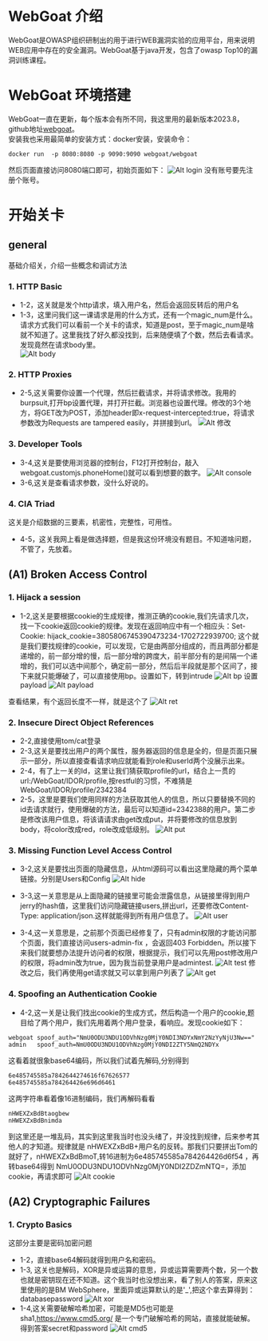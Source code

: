 #  WebGoat 介绍
WebGoat是OWASP组织研制出的用于进行WEB漏洞实验的应用平台，用来说明WEB应用中存在的安全漏洞。WebGoat基于java开发，包含了owasp Top10的漏洞训练课程。

# WebGoat 环境搭建
WebGoat一直在更新，每个版本会有所不同，我这里用的最新版本2023.8，github地址<a href="https://github.com/WebGoat/WebGoat">webgoat</a>。  
安装我也采用最简单的安装方式：docker安装，安装命令：
```
docker run  -p 8080:8080 -p 9090:9090 webgoat/webgoat
```
然后页面直接访问8080端口即可，初始页面如下： 
 ![Alt login](img/01.png)
没有账号要先注册个账号。

# 开始关卡

## general
基础介绍关，介绍一些概念和调试方法
### 1. HTTP Basic
+ 1-2，这关就是发个http请求，填入用户名，然后会返回反转后的用户名
+ 1-3，这里问我们这一课请求是用的什么方式，还有一个magic_num是什么。请求方式我们可以看前一个关卡的请求，知道是post，至于magic_num是啥就不知道了。这里我找了好久都没找到，后来随便填了个数，然后去看请求。发现竟然在请求body里。  
![Alt body](img/02.png)

### 2. HTTP Proxies
+ 2-5,这关需要你设置一个代理，然后拦截请求，并将请求修改。我用的burpsuit,打开bp设置代理，并打开拦截。浏览器也设置代理。修改的3个地方，将GET改为POST，添加header即x-request-intercepted:true，将请求参数改为Requests are tampered easily，并拼接到url。
![Alt 修改](img/03.png)

### 3. Developer Tools
+ 3-4,这关是要使用浏览器的控制台，F12打开控制台，敲入webgoat.customjs.phoneHome()就可以看到想要的数字。
![Alt console](img/04.png)
+ 3-6,这关是查看请求参数，没什么好说的。

### 4. CIA Triad
这关是介绍数据的三要素，机密性，完整性，可用性。
+ 4-5，这关我网上看是做选择题，但是我这份环境没有题目。不知道啥问题，不管了，先放着。

## (A1) Broken Access Control

### 1. Hijack a session
+ 1-2,这关是要根据cookie的生成规律，推测正确的cookie,我们先请求几次，找一下cookie返回cookie的规律。发现在返回响应中有一个相应头：Set-Cookie: hijack_cookie=3805806745390473234-1702722939700; 这个就是我们要找规律的cookie，可以发现，它是由两部分组成的，而且两部分都是递增的，前一部分增的慢，后一部分增的跨度大，前半部分有的是间隔一个递增的，我们可以选中间那个，确定前一部分，然后后半段就是那个区间了，接下来就只能爆破了，可以直接使用bp。设置如下，转到intrude
![Alt bp](img/05.png)
设置payload
![Alt payload](img/06.png)

查看结果，有个返回长度不一样，就是这个了
![Alt ret](img/07.png)

### 2. Insecure Direct Object References

+ 2-2,直接使用tom/cat登录
+ 2-3,这关是要找出用户的两个属性，服务器返回的信息是全的，但是页面只展示一部分，所以直接查看请求响应就能看到role和userId两个没展示出来。
+ 2-4，有了上一关的Id，这里让我们猜获取profile的url，结合上一贯的url:/WebGoat/IDOR/profile,按restful的习惯，不难猜是WebGoat/IDOR/profile/2342384
+ 2-5，这里是要我们使用同样的方法获取其他人的信息，所以只要替换不同的id去请求就行，使用爆破的方法，最后可以知道id=2342388的用户。第二步是修改该用户信息，将该请请求由get改成put，并将要修改的信息放到body，将color改成red，role改成低级别。
![Alt put](img/08.png)

### 3. Missing Function Level Access Control
+ 3-2,这关是要找出页面的隐藏信息，从html源码可以看出这里隐藏的两个菜单链接。分别是Users和Config
![Alt hide](img/09.png)
+ 3-3,这一关意思是从上面隐藏的链接里可能会泄露信息，从链接里得到用户jerry的hash值，这里我们访问隐藏链接users,拼出url，还要修改Content-Type: application/json.这样就能得到所有用户信息了。
![Alt user](img/10.png)

+ 3-4,这一关意思是，之前那个页面已经修复了，只有admin权限的才能访问那个页面，我们直接访问users-admin-fix ，会返回403 Forbidden。所以接下来我们就要想办法提升访问者的权限，根据提示，我们可以先用post修改用户的权限，将admin改为true，因为我当前登录用户是admintest.
![Alt test](img/11.png)
修改之后，我们再使用get请求就又可以拿到用户列表了
![Alt get](img/12.png)

### 4. Spoofing an Authentication Cookie
+ 4-2,这一关是让我们找出cookie的生成方式，然后构造一个用户的cookie,题目给了两个用户，我们先用着两个用户登录，看响应。发现cookie如下：
```
webgoat spoof_auth="NmU0ODU3NDU1ODVhNzg0MjY0NDI3NDYxNmY2NzYyNjU3Nw=="
admin   spoof_auth=NmU0ODU3NDU1ODVhNzg0MjY0NDI2ZTY5NmQ2NDYx
```
这看着就很象base64编码，所以我们试着先解码,分别得到
```
6e485745585a7842644274616f67626577
6e485745585a784264426e696d6461
```
这两字符串看着像16进制编码，我们再解码看看
```
nHWEXZxBdBtaogbew
nHWEXZxBdBnimda
```
到这里还是一堆乱码，其实到这里我当时也没头绪了，并没找到规律，后来参考其他人的才知道。规律就是 nHWEXZxBdB+用户名的反转。那我们只要拼出Tom的就好了，nHWEXZxBdBmoT,转16进制为6e485745585a784264426d6f54 ，再转base64得到 NmU0ODU3NDU1ODVhNzg0MjY0NDI2ZDZmNTQ=，添加cookie，再请求即可
![Alt cookie](img/13.png)

## (A2) Cryptographic Failures
### 1. Crypto Basics
这部分主要是密码加密问题
+ 1-2，直接base64解码就得到用户名和密码。
+ 1-3, 这关也是解码，XOR是异或运算的意思，异或运算需要两个数，另一个数也就是密钥现在还不知道。这个我当时也没想出来，看了别人的答案，原来这里使用的是BM WebSphere，里面异或运算默认的是'_',把这个拿去算得到：databasepassword
![Alt xor](img/14.png)
+ 1-4,这关需要破解哈希加密，可能是MD5也可能是sha1,https://www.cmd5.org/ 是一个专门破解哈希的网站，直接就能破解。得到答案secret和password
![Alt cmd5](img/15.png)